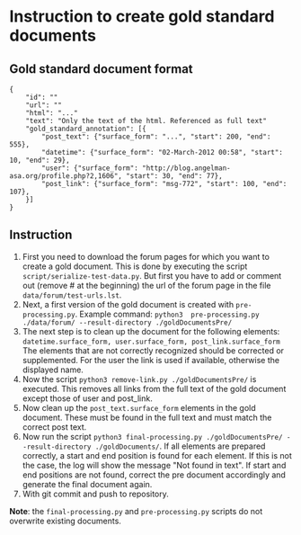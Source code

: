 # Instruction to create gold standard documents
## Gold standard document format
```
{
    "id": ""
    "url": ""
    "html": "..."
    "text": "Only the text of the html. Referenced as full text"
    "gold_standard_annotation": [{
        "post_text": {"surface_form": "...", "start": 200, "end": 555},
        "datetime": {"surface_form": "02-March-2012 00:58", "start": 10, "end": 29},
        "user": {"surface_form": "http://blog.angelman-asa.org/profile.php?2,1606", "start": 30, "end": 77},
        "post_link": {"surface_form": "msg-772", "start": 100, "end": 107},
    }]
}
```
## Instruction
1. First you need to download the forum pages for which you want to create a gold document. This is done by executing the script `script/serialize-test-data.py`. But first you have to add or comment out (remove # at the beginning) the url of the forum page in the file `data/forum/test-urls.lst`.
2. Next, a first version of the gold document is created with `pre-processing.py`. Example command:
`python3  pre-processing.py ./data/forum/ --result-directory ./goldDocumentsPre/`
3. The next step is to clean up the document for the following elements:
`datetime.surface_form, user.surface_form, post_link.surface_form`
The elements that are not correctly recognized should be corrected or supplemented. For the user the link is used if available, otherwise the displayed name.
4. Now the script `python3 remove-link.py ./goldDocumentsPre/` is executed. This removes all links from the full text of the gold document except those of user and post_link.
5. Now clean up the `post_text.surface_form` elements in the gold document. These must be found in the full text and must match the correct post text.
6. Now run the script `python3 final-processing.py ./goldDocumentsPre/ --result-directory ./goldDocuments/`. If all elements are prepared correctly, a start and end position is found for each element. If this is not the case, the log will show the message "Not found in text". If start and end positions are not found, correct the pre document accordingly and generate the final document again.
7. With git commit and push to repository.

**Note**: the `final-processing.py` and `pre-processing.py` scripts do not overwrite existing documents.